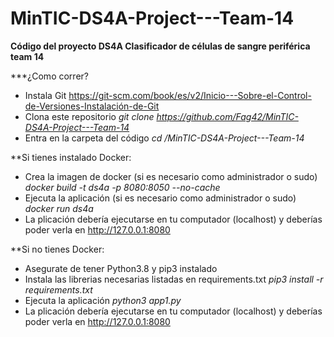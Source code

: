 # MinTIC-DS4A-Project---Team-14

**Código del proyecto DS4A Clasificador de células de sangre periférica team 14**

***¿Como correr?

* Instala Git https://git-scm.com/book/es/v2/Inicio---Sobre-el-Control-de-Versiones-Instalación-de-Git
* Clona este repositorio *git clone https://github.com/Fag42/MinTIC-DS4A-Project---Team-14*
* Entra en la carpeta del código *cd /MinTIC-DS4A-Project---Team-14*

**Si tienes instalado Docker:

* Crea la imagen de docker (si es necesario como administrador o sudo) *docker build -t ds4a -p 8080:8050 --no-cache*
* Ejecuta la aplicación (si es necesario como administrador o sudo) *docker run ds4a*
* La plicación debería ejecutarse en tu computador (localhost) y deberías poder verla en http://127.0.0.1:8080

**Si no tienes Docker:

* Asegurate de tener Python3.8 y pip3 instalado 
* Instala las librerias necesarias listadas en requirements.txt *pip3 install -r requirements.txt*
* Ejecuta la aplicación *python3 app1.py*
* La plicación debería ejecutarse en tu computador (localhost) y deberías poder verla en http://127.0.0.1:8080
